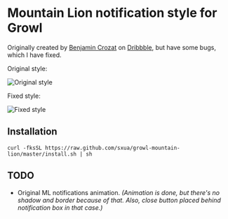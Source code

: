 # Mountain Lion notification style for Growl

Originally created by [Benjamin Crozat](http://dribbble.com/benjamincrozat) on [Dribbble](http://dribbble.com/shots/475237-Mountain-Lion-DP-2-Growl-Theme), but have some bugs, which I have fixed.

Original style:

![Original style](http://pix.am/ypM8.png "Original style")

Fixed style:

![Fixed style](http://pix.am/uM5E.png "Fixed style")

## Installation

```
curl -fksSL https://raw.github.com/sxua/growl-mountain-lion/master/install.sh | sh
```

## TODO

* Original ML notifications animation. _(Animation is done, but there's no shadow and border because of that. Also, close button placed behind notification box in that case.)_
